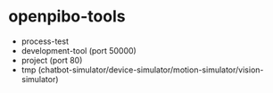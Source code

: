 openpibo-tools
==============
+ process-test
+ development-tool (port 50000)
+ project (port 80)
+ tmp (chatbot-simulator/device-simulator/motion-simulator/vision-simulator)

